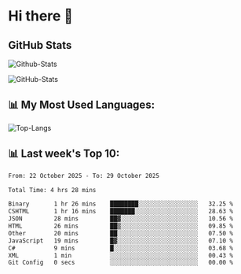 # Hi there 👋

## GitHub Stats
![Github-Stats](https://github-readme-stats-sigma-five.vercel.app/api?username=ltorson&show_icons=true&theme=radical&count_private=true&show=reviews,discussions_started,discussions_answered,prs_merged,prs_merged_percentage)

![GitHub-Stats](https://github-readme-stats.vercel.app/api/wakatime?username=LeeTorson&theme=synthwave&size_weight=0.5&count_weight=0.5&title_color=36F9F6&langs_count=10&count_private=true)

## 📊 My Most Used Languages:
![Top-Langs](https://github-readme-stats-sigma-five.vercel.app/api/top-langs/?username=LTorson&layout=compact&langs_count=10)


## 📊 Last week's Top 10:
<!--START_SECTION:waka-->

```txt
From: 22 October 2025 - To: 29 October 2025

Total Time: 4 hrs 28 mins

Binary       1 hr 26 mins    ████████░░░░░░░░░░░░░░░░░   32.25 %
CSHTML       1 hr 16 mins    ███████░░░░░░░░░░░░░░░░░░   28.63 %
JSON         28 mins         ██▓░░░░░░░░░░░░░░░░░░░░░░   10.56 %
HTML         26 mins         ██▒░░░░░░░░░░░░░░░░░░░░░░   09.85 %
Other        20 mins         ██░░░░░░░░░░░░░░░░░░░░░░░   07.50 %
JavaScript   19 mins         █▓░░░░░░░░░░░░░░░░░░░░░░░   07.10 %
C#           9 mins          █░░░░░░░░░░░░░░░░░░░░░░░░   03.68 %
XML          1 min           ░░░░░░░░░░░░░░░░░░░░░░░░░   00.43 %
Git Config   0 secs          ░░░░░░░░░░░░░░░░░░░░░░░░░   00.00 %
```

<!--END_SECTION:waka-->
